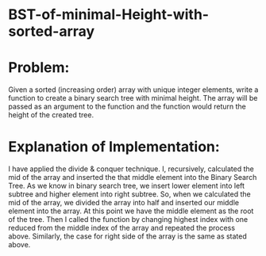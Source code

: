 # BST-of-minimal-Height-with-sorted-array

# Problem:
Given a sorted (increasing order) array with unique integer elements, write a function to create a binary search tree with minimal height. The array will be passed as an argument to the function and the function would return the height of the created tree.

# Explanation of Implementation:
I have applied the divide & conquer technique. I, recursively, calculated the mid of the array and inserted the that middle element into the Binary Search Tree. As we know in binary search tree, we insert lower element into left subtree and higher element into right subtree. So, when we calculated the mid of the array, we divided the array into half and inserted our middle element into the array. At this point we have the middle element as the root of the tree. Then I called the function by changing highest index with one reduced from the middle index of the array and repeated the process above. Similarly, the case for right side of the array is the same as stated above.
